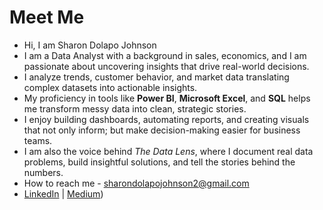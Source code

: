 # Meet Me
- Hi, I am Sharon Dolapo Johnson
- I am a Data Analyst with a background in sales, economics, and I am passionate about uncovering insights that drive real-world decisions.
- I analyze trends, customer behavior, and market data translating complex datasets into actionable insights.
- My proficiency in tools like **Power BI**, **Microsoft Excel**, and **SQL** helps me transform messy data into clean, strategic stories.
- I enjoy building dashboards, automating reports, and creating visuals that not only inform; but make decision-making easier for business teams.
- I am also the voice behind *The Data Lens*, where I document real data problems, build insightful solutions, and tell the stories behind the numbers.
- How to reach me - sharondolapojohnson2@gmail.com
- [LinkedIn](https://www.linkedin.com/in/sharon-dolapo-johnson/) | [Medium](https://medium.com/@sharon_dolapo_johnson)) 




